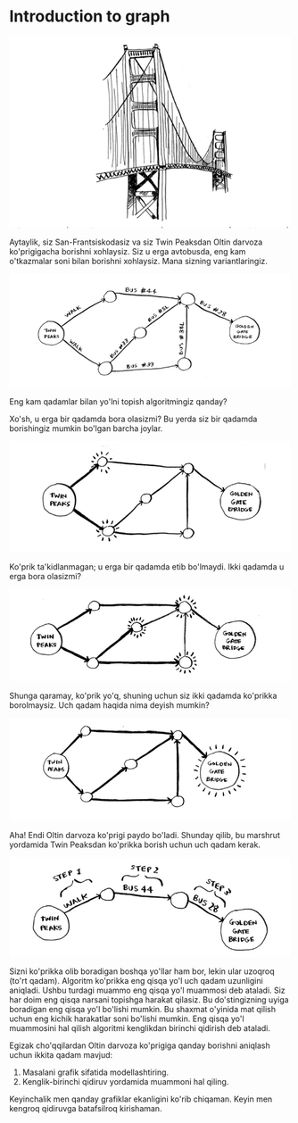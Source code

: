 # Introduction to graph

![bridge](image.png)

Aytaylik, siz San-Frantsiskodasiz va siz Twin Peaksdan Oltin darvoza ko'prigigacha borishni xohlaysiz. Siz u erga avtobusda, eng kam o'tkazmalar soni bilan borishni xohlaysiz. Mana sizning variantlaringiz.

![options](image-1.png)

Eng kam qadamlar bilan yo'lni topish algoritmingiz qanday?

Xo'sh, u erga bir qadamda bora olasizmi? Bu yerda siz bir qadamda borishingiz mumkin bo'lgan barcha joylar.

![fewest steps](image-2.png)

Ko'prik ta'kidlanmagan; u erga bir qadamda etib bo'lmaydi. Ikki qadamda u erga bora olasizmi?

![fewest steps](image-3.png)

Shunga qaramay, ko'prik yo'q, shuning uchun siz ikki qadamda ko'prikka borolmaysiz.
Uch qadam haqida nima deyish mumkin?

![fewest steps](image-4.png)

Aha! Endi Oltin darvoza ko'prigi paydo bo'ladi. Shunday qilib, bu marshrut yordamida Twin Peaksdan ko'prikka borish uchun uch qadam kerak.

![steps](image-5.png)

Sizni ko'prikka olib boradigan boshqa yo'llar ham bor, lekin ular uzoqroq (to'rt qadam). Algoritm ko'prikka eng qisqa yo'l uch qadam uzunligini aniqladi. Ushbu turdagi muammo eng qisqa yo'l muammosi deb ataladi. Siz har doim eng qisqa narsani topishga harakat qilasiz. Bu do'stingizning uyiga boradigan eng qisqa yo'l bo'lishi mumkin. Bu shaxmat o'yinida mat qilish uchun eng kichik harakatlar soni bo'lishi mumkin. Eng qisqa yo'l muammosini hal qilish algoritmi kenglikdan birinchi qidirish deb ataladi.

Egizak cho'qqilardan Oltin darvoza ko'prigiga qanday borishni aniqlash uchun ikkita qadam mavjud:

1. Masalani grafik sifatida modellashtiring.
2. Kenglik-birinchi qidiruv yordamida muammoni hal qiling.

Keyinchalik men qanday grafiklar ekanligini ko'rib chiqaman. Keyin men kengroq qidiruvga batafsilroq kirishaman.